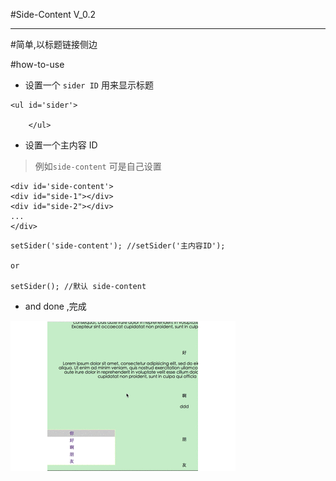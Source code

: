 #Side-Content
V_0.2

---

#简单,以标题链接侧边

#how-to-use

- 设置一个 ``sider ID`` 用来显示标题

```
<ul id='sider'>
		
	</ul>
```


- 设置一个主内容 ID

>例如``side-content`` 可是自己设置

```
<div id='side-content'>
<div id="side-1"></div>
<div id="side-2"></div>
...
</div>
```

```
setSider('side-content'); //setSider('主内容ID');

or

setSider(); //默认 side-content

```

- and done ,完成

![show](https://github.com/chinanf-boy/Side-content/blob/master/show_pic/show_one.gif)
